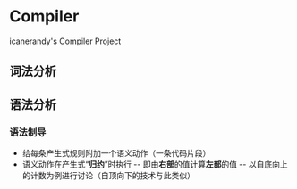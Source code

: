 # Compiler
icanerandy's Compiler Project

## 词法分析

## 语法分析
### 语法制导
- 给每条产生式规则附加一个语义动作（一条代码片段）
- 语义动作在产生式“**归约**”时执行
-- 即由**右部**的值计算**左部**的值
-- 以自底向上的计数为例进行讨论（自顶向下的技术与此类似）
